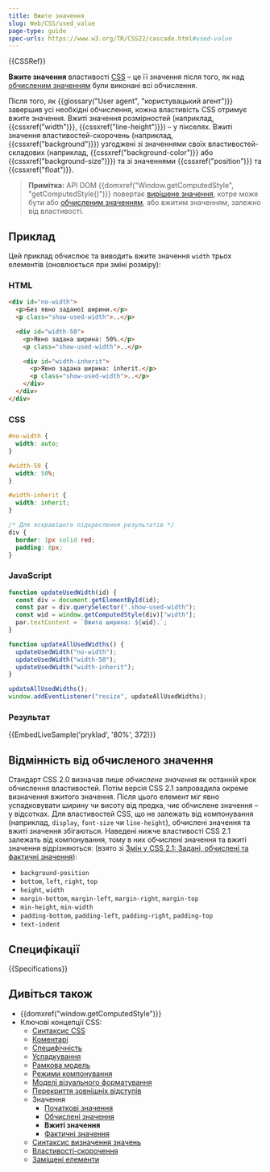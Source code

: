```yaml
---
title: Вжите значення
slug: Web/CSS/used_value
page-type: guide
spec-urls: https://www.w3.org/TR/CSS22/cascade.html#used-value
---
```


{{CSSRef}}

**Вжите значення** властивості [CSS](/uk/docs/Web/CSS) – це її значення після того, як над [обчисленим значенням](/uk/docs/Web/CSS/computed_value) були виконані всі обчислення.

Після того, як {{glossary("User agent", "користувацький агент")}} завершив усі необхідні обчислення, кожна властивість CSS отримує вжите значення. Вжиті значення розмірностей (наприклад, {{cssxref("width")}}, {{cssxref("line-height")}}) – у пікселях. Вжиті значення властивостей-скорочень (наприклад, {{cssxref("background")}}) узгоджені зі значеннями своїх властивостей-складових (наприклад, {{cssxref("background-color")}} або {{cssxref("background-size")}}) та зі значеннями {{cssxref("position")}} та {{cssxref("float")}}.

> **Примітка:** API DOM {{domxref("Window.getComputedStyle", "getComputedStyle()")}} повертає [вирішене значення](/uk/docs/Web/CSS/resolved_value), котре може бути або [обчисленим значенням](/uk/docs/Web/CSS/computed_value), або вжитим значенням, залежно від властивості.

## Приклад

Цей приклад обчислює та виводить вжите значення `width` трьох елементів (оновлюється при зміні розміру):

### HTML

```html
<div id="no-width">
  <p>Без явно заданої ширини.</p>
  <p class="show-used-width">..</p>

  <div id="width-50">
    <p>Явно задана ширина: 50%.</p>
    <p class="show-used-width">..</p>

    <div id="width-inherit">
      <p>Явно задана ширина: inherit.</p>
      <p class="show-used-width">..</p>
    </div>
  </div>
</div>
```

### CSS

```css
#no-width {
  width: auto;
}

#width-50 {
  width: 50%;
}

#width-inherit {
  width: inherit;
}

/* Для яскравішого підкреслення результатів */
div {
  border: 1px solid red;
  padding: 8px;
}
```

### JavaScript

```js
function updateUsedWidth(id) {
  const div = document.getElementById(id);
  const par = div.querySelector(".show-used-width");
  const wid = window.getComputedStyle(div)["width"];
  par.textContent = `Вжита ширина: ${wid}.`;
}

function updateAllUsedWidths() {
  updateUsedWidth("no-width");
  updateUsedWidth("width-50");
  updateUsedWidth("width-inherit");
}

updateAllUsedWidths();
window.addEventListener("resize", updateAllUsedWidths);
```

### Результат

{{EmbedLiveSample('pryklad', '80%', 372)}}

## Відмінність від обчисленого значення

Стандарт CSS 2.0 визначав лише _обчислене значення_ як останній крок обчислення властивостей. Потім версія CSS 2.1 запровадила окреме визначення вжитого значення. Після цього елемент міг явно успадковувати ширину чи висоту від предка, чиє обчислене значення – у відсотках. Для властивостей CSS, що не залежать від компонування (наприклад, `display`, `font-size` чи `line-height`), обчислені значення та вжиті значення збігаються. Наведені нижче властивості CSS 2.1 залежать від компонування, тому в них обчислені значення та вжиті значення відрізняються: (взято зі [Змін у CSS 2.1: Задані, обчислені та фактичні значення](https://www.w3.org/TR/CSS2/changes.html#q21.36)):

- `background-position`
- `bottom`, `left`, `right`, `top`
- `height`, `width`
- `margin-bottom`, `margin-left`, `margin-right`, `margin-top`
- `min-height`, `min-width`
- `padding-bottom`, `padding-left`, `padding-right`, `padding-top`
- `text-indent`

## Специфікації

{{Specifications}}

## Дивіться також

- {{domxref("window.getComputedStyle")}}
- Ключові концепції CSS:
  - [Синтаксис CSS](/uk/docs/Web/CSS/Syntax)
  - [Коментарі](/uk/docs/Web/CSS/Comments)
  - [Специфічність](/uk/docs/Web/CSS/Specificity)
  - [Успадкування](/uk/docs/Web/CSS/inheritance)
  - [Рамкова модель](/uk/docs/Web/CSS/CSS_Box_Model/Introduction_to_the_CSS_box_model)
  - [Режими компонування](/uk/docs/Web/CSS/Layout_mode)
  - [Моделі візуального форматування](/uk/docs/Web/CSS/Visual_formatting_model)
  - [Перекриття зовнішніх відступів](/uk/docs/Web/CSS/CSS_Box_Model/Mastering_margin_collapsing)
  - Значення
    - [Початкові значення](/uk/docs/Web/CSS/initial_value)
    - [Обчислені значення](/uk/docs/Web/CSS/computed_value)
    - **Вжиті значення**
    - [Фактичні значення](/uk/docs/Web/CSS/actual_value)
  - [Синтаксис визначення значень](/uk/docs/Web/CSS/Value_definition_syntax)
  - [Властивості-скорочення](/uk/docs/Web/CSS/Shorthand_properties)
  - [Заміщені елементи](/uk/docs/Web/CSS/Replaced_element)
